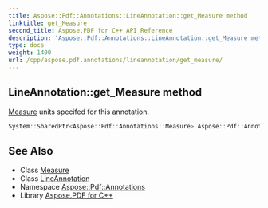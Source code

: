 ```yaml
---
title: Aspose::Pdf::Annotations::LineAnnotation::get_Measure method
linktitle: get_Measure
second_title: Aspose.PDF for C++ API Reference
description: 'Aspose::Pdf::Annotations::LineAnnotation::get_Measure method. Measure units specifed for this annotation in C++.'
type: docs
weight: 1400
url: /cpp/aspose.pdf.annotations/lineannotation/get_measure/
---
```

## LineAnnotation::get_Measure method


[Measure](../../measure/) units specifed for this annotation.

```cpp
System::SharedPtr<Aspose::Pdf::Annotations::Measure> Aspose::Pdf::Annotations::LineAnnotation::get_Measure()
```

## See Also

* Class [Measure](../../measure/)
* Class [LineAnnotation](../)
* Namespace [Aspose::Pdf::Annotations](../../)
* Library [Aspose.PDF for C++](../../../)
